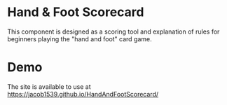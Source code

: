 # Hand & Foot Scorecard

This component is designed as a scoring tool and explanation of rules for beginners playing the "hand and foot" card game.

# Demo

The site is available to use at https://jacob1539.github.io/HandAndFootScorecard/

